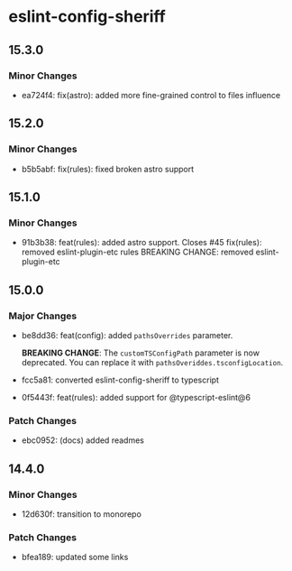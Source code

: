 # eslint-config-sheriff

## 15.3.0

### Minor Changes

- ea724f4: fix(astro): added more fine-grained control to files influence

## 15.2.0

### Minor Changes

- b5b5abf: fix(rules): fixed broken astro support

## 15.1.0

### Minor Changes

- 91b3b38: feat(rules): added astro support. Closes #45
  fix(rules): removed eslint-plugin-etc rules
  BREAKING CHANGE: removed eslint-plugin-etc

## 15.0.0

### Major Changes

- be8dd36: feat(config): added `pathsOverrides` parameter.

  **BREAKING CHANGE**: The `customTSConfigPath` parameter is now deprecated. You can replace it with `pathsOveriddes.tsconfigLocation`.

- fcc5a81: converted eslint-config-sheriff to typescript
- 0f5443f: feat(rules): added support for @typescript-eslint@6

### Patch Changes

- ebc0952: (docs) added readmes

## 14.4.0

### Minor Changes

- 12d630f: transition to monorepo

### Patch Changes

- bfea189: updated some links
